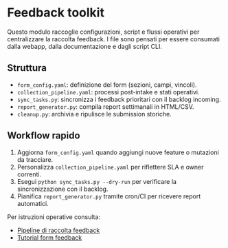 # Feedback toolkit

Questo modulo raccoglie configurazioni, script e flussi operativi per centralizzare la raccolta feedback. I file sono pensati per essere consumati dalla webapp, dalla documentazione e dagli script CLI.

## Struttura
- `form_config.yaml`: definizione del form (sezioni, campi, vincoli).
- `collection_pipeline.yaml`: processi post-intake e stati operativi.
- `sync_tasks.py`: sincronizza i feedback prioritari con il backlog incoming.
- `report_generator.py`: compila report settimanali in HTML/CSV.
- `cleanup.py`: archivia e ripulisce le submission storiche.

## Workflow rapido
1. Aggiorna `form_config.yaml` quando aggiungi nuove feature o mutazioni da tracciare.
2. Personalizza `collection_pipeline.yaml` per riflettere SLA e owner correnti.
3. Esegui `python sync_tasks.py --dry-run` per verificare la sincronizzazione con il backlog.
4. Pianifica `report_generator.py` tramite cron/CI per ricevere report automatici.

Per istruzioni operative consulta:
- [Pipeline di raccolta feedback](../../docs/process/feedback_collection_pipeline.md)
- [Tutorial form feedback](../../docs/tutorials/feedback-form.md)
